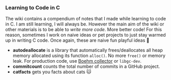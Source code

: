 ﻿### Learning to Code in C
The wiki contains a compendium of notes that I made while learning to code in C. I am still learning, I will always be. However the main aim of the wiki or other materials is to be able to *write more code*. More better code! For this reason, sometimes I work on naive ideas or pet projects to just stay warmed up in writing C code. Once again, these are naive fun playful ideas 🧸

- **autodeallocate** is a library that automatically frees/deallocates all heap memory allocated using its function `alloc()`. No more `free()` or memory leak. For production code, use [Boehm collector](http://hboehm.info/gc/) or `libgc-dev`.
- **commitcount** counts the total number of commits in a GitHub project.
- **catfacts** gets you facts about cats 🐱